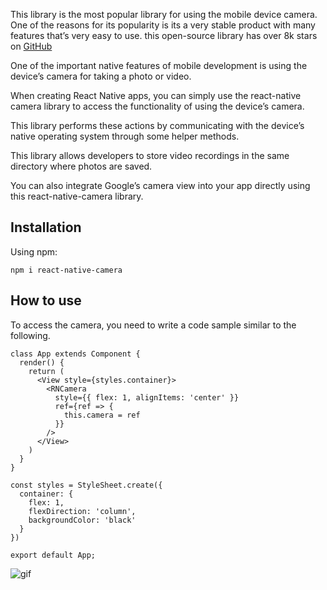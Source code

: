 This library is the most popular library for using the mobile device camera. One of the reasons for its popularity is its a very stable product with many features that’s very easy to use. this open-source library has over 8k stars on [GitHub](https://github.com/react-native-camera/react-native-camera)

One of the important native features of mobile development is using the device’s camera for taking a photo or video. 

When creating React Native apps, you can simply use the react-native camera library to access the functionality of using the device’s camera.

This library performs these actions by communicating with the device’s native operating system through some helper methods.

This library allows developers to store video recordings in the same directory where photos are saved.

You can also integrate Google’s camera view into your app directly using this react-native-camera library.

## Installation

Using npm:

```shell
npm i react-native-camera
```

## How to use

To access the camera, you need to write a code sample similar to the following.

```shell
class App extends Component {
  render() {
    return (
      <View style={styles.container}>
        <RNCamera
          style={{ flex: 1, alignItems: 'center' }}
          ref={ref => {
            this.camera = ref
          }}
        />
      </View>
    )
  }
}
 
const styles = StyleSheet.create({
  container: {
    flex: 1,
    flexDirection: 'column',
    backgroundColor: 'black'
  }
})
 
export default App;
```


![gif](https://github.com/Vranjan7077/react-native-components/blob/main/React%20Native%20Camera/gif.gif?raw=true)
